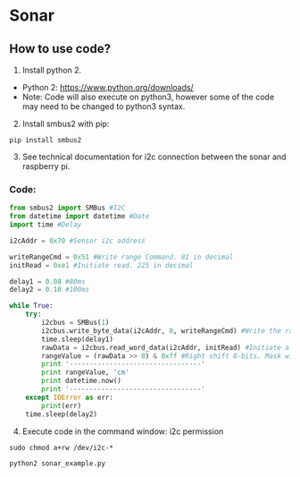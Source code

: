 # Sonar

## How to use code?
1) Install python 2.
- Python 2: https://www.python.org/downloads/
- Note: Code will also execute on python3, however some of the code may need to be changed to python3 syntax.
2) Install smbus2 with pip:
```
pip install smbus2
```
3) See technical documentation for i2c connection between the sonar and raspberry pi.

### Code:

```python
from smbus2 import SMBus #I2C
from datetime import datetime #Date
import time #Delay

i2cAddr = 0x70 #Sensor i2c address

writeRangeCmd = 0x51 #Write range Command. 81 in decimal
initRead = 0xe1 #Initiate read. 225 in decimal

delay1 = 0.08 #80ms
delay2 = 0.10 #100ms

while True:
    try:
        i2cbus = SMBus(1)
        i2cbus.write_byte_data(i2cAddr, 0, writeRangeCmd) #Write the range command byte.
        time.sleep(delay1)
        rawData = i2cbus.read_word_data(i2cAddr, initRead) #Initiate a read at the sensor address. Word = 2bytes.
        rangeValue = (rawData >> 8) & 0xff #Right shift 8-bits. Mask with 0x00ff.
        print '---------------------------------'
        print rangeValue, 'cm'
        print datetime.now()
        print '---------------------------------'
    except IOError as err:
        print(err)
    time.sleep(delay2)
```
4) Execute code in the command window:
i2c permission 
```
sudo chmod a+rw /dev/i2c-*
```
```
python2 sonar_example.py
```
